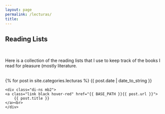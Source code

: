 ```yaml
---
layout: page
permalink: /lecturas/
title:
---
```


## Reading Lists

<br>

Here is a collection of the reading lists that I use to keep track of the books I read for pleasure (mostly literature.

<br>

<div class="fl w-100">
{% for post in site.categories.lecturas %}
    <time class="di-ns f6 ttu tracked gray code">
        {{ post.date | date_to_string }}
    </time>

    <div class="di-ns mb2">
    <a class="link black hover-red" href="{{ BASE_PATH }}{{ post.url }}">
        {{ post.title }}
    </a><br>
    </div>
